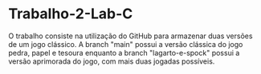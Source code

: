 # Trabalho-2-Lab-C
O trabalho consiste na utilização do GitHub para armazenar duas versões de um jogo clássico.
A branch "main" possui a versão clássica do jogo pedra, papel e tesoura enquanto a branch "lagarto-e-spock" possui a versão aprimorada do jogo, com mais duas jogadas possíveis.
